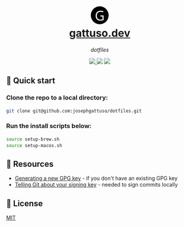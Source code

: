 <h1 align="center">
  <a href="https://github.com/josephgattuso/dotfiles">
    <img src="logo.png"/> 
    <br />
    gattuso.dev
  </a>
</h1>

<p align="center">
  <em>dotfiles</em>
</p>

<p align="center">
  <a
    href="https://github.com/josephgattuso/dotfiles/blob/master/LICENSE"
  >
    <img src="https://img.shields.io/badge/license-MIT-blue.svg?style=flat-square" />
  </a>

  <img src="https://img.shields.io/badge/PRs-welcome-brightgreen.svg?style=flat-square" />
  <a
    target="_blank"
    href="https://twitter.com/intent/follow?screen_name=joeetuso"
  >
    <img
      src="https://img.shields.io/twitter/follow/joeetuso.svg?style=flat-square&label=@joeetuso"
    />
  </a>
  
</p>

## 🎯 Quick start

### Clone the repo to a local directory:

```sh
git clone git@github.com:josephgattuso/dotfiles.git
```

### Run the install scripts below:

```sh
source setup-brew.sh
source setup-macos.sh
```

## 🔗 Resources

- [Generating a new GPG key](https://docs.github.com/en/github/authenticating-to-github/generating-a-new-gpg-key) - if you don't have an existing GPG key
- [Telling Git about your signing key](https://docs.github.com/en/github/authenticating-to-github/telling-git-about-your-signing-key) - needed to sign commits locally

## 🧾 License

[MIT](https://github.com/josephgattuso/dotfiles/blob/master/LICENSE)
